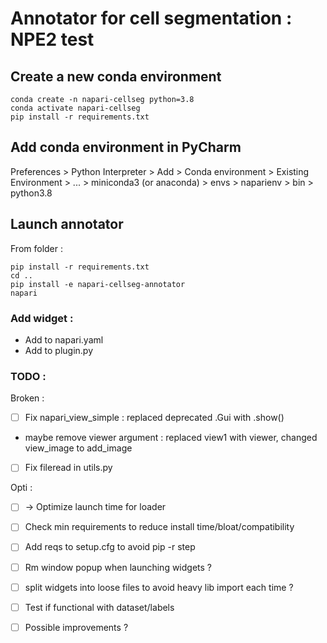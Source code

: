  # Annotator for cell segmentation : NPE2 test
 
## Create a new conda environment
```
conda create -n napari-cellseg python=3.8 
conda activate napari-cellseg
pip install -r requirements.txt
```

## Add conda environment in PyCharm

Preferences > Python Interpreter > Add > Conda environment > Existing Environment >
... > miniconda3 (or anaconda) > envs > naparienv > bin > python3.8

## Launch annotator 

From folder :
```
pip install -r requirements.txt
cd ..
pip install -e napari-cellseg-annotator
napari
```

### Add widget :
- Add to napari.yaml
- Add to plugin.py
### TODO :
Broken :
- [ ] Fix napari_view_simple : replaced deprecated .Gui with .show()
- maybe remove viewer argument : replaced view1 with viewer, changed view_image to add_image
- [ ] Fix fileread in utils.py

Opti :
- [ ] -> Optimize launch time for loader


- [ ] Check min requirements to reduce install time/bloat/compatibility 
- [ ] Add reqs to setup.cfg to avoid pip -r step
- [ ] Rm window popup when launching widgets ?

- [ ] split widgets into loose files to avoid heavy lib import each time ?
- [ ] Test if functional with dataset/labels
- [ ] Possible improvements ? 


